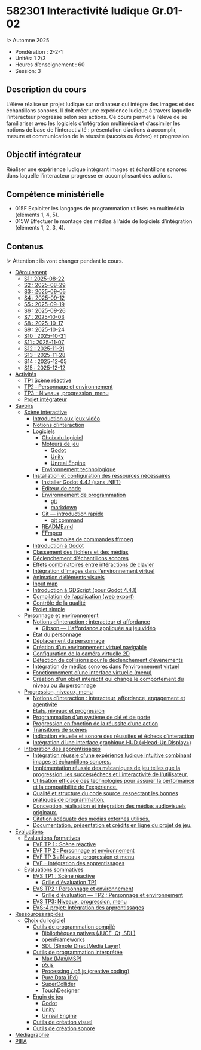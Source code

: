 # <!-- varexp:begin COURS  -->582301 Interactivité ludique Gr.01-02<!-- varexp:end -->

!> Automne 2025

* Pondération : 2-2-1
* Unités: 1 2/3
* Heures d’enseignement : 60
* Session: 3

## Description du cours

L’élève réalise un projet ludique sur ordinateur qui intègre des images et des échantillons sonores. Il doit créer une expérience ludique à travers laquelle l’interacteur progresse selon ses actions.  Ce cours permet à l’élève de se familiariser avec les logiciels d’intégration multimédia et d’assimiler les notions de base de l’interactivité : présentation d’actions à accomplir, mesure et communication de la réussite (succès ou échec) et progression.

## Objectif intégrateur

Réaliser une expérience ludique intégrant images et échantillons sonores dans laquelle l‘interacteur progresse en accomplissant des actions.

## Compétence ministérielle

- 015F  Exploiter les langages de programmation utilisés en multimédia (éléments 1, 4, 5).
- 015W  Effectuer le montage des médias à l’aide de logiciels d’intégration (éléments 1, 2, 3, 4).

## Contenus 

!> Attention : ils vont changer pendant le cours.

<!-- start-replace-subnav -->
* [Déroulement](/01-deroulement/)
    * [S1 : <!-- varexp:begin S1 -->2025-08-22<!-- varexp:end -->](/01-deroulement/01/)
    * [S2 : <!-- varexp:begin S2 -->2025-08-29<!-- varexp:end -->](/01-deroulement/02/)
    * [S3 : <!-- varexp:begin S3 -->2025-09-05<!-- varexp:end -->](/01-deroulement/03/)
    * [S4 : <!-- varexp:begin S4 -->2025-09-12<!-- varexp:end -->](/01-deroulement/04/)
    * [S5 : <!-- varexp:begin S5 -->2025-09-19<!-- varexp:end -->](/01-deroulement/05/)
    * [S6 : <!-- varexp:begin S6 -->2025-09-26<!-- varexp:end -->](/01-deroulement/06/)
    * [S7 : <!-- varexp:begin S7 -->2025-10-03<!-- varexp:end -->](/01-deroulement/07/)
    * [S8 : <!-- varexp:begin S8 -->2025-10-17<!-- varexp:end -->](/01-deroulement/08/)
    * [S9 : <!-- varexp:begin S9 -->2025-10-24<!-- varexp:end -->](/01-deroulement/09/)
    * [S10 : <!-- varexp:begin S10 -->2025-10-31<!-- varexp:end -->](/01-deroulement/10/)
    * [S11 : <!-- varexp:begin S11 -->2025-11-07<!-- varexp:end -->](/01-deroulement/11/)
    * [S12 : <!-- varexp:begin S12 -->2025-11-21<!-- varexp:end -->](/01-deroulement/12/)
    * [S13 : <!-- varexp:begin S13 -->2025-11-28<!-- varexp:end -->](/01-deroulement/13/)
    * [S14 : <!-- varexp:begin S14 -->2025-12-05<!-- varexp:end -->](/01-deroulement/14/)
    * [S15 : <!-- varexp:begin S15 -->2025-12-12<!-- varexp:end -->](/01-deroulement/15/)
* [Activités ](/02-activites/)
    * [TP1 Scène réactive](/02-activites/01/)
    * [TP2 : Personnage et environnement](/02-activites/02/)
    * [TP3 - Niveaux, progression, menu](/02-activites/03/)
    * [Projet intégrateur](/02-activites/04/)
* [Savoirs](/03-savoirs/)
    * [Scène interactive](/03-savoirs/01/)
        * [Introduction aux jeux vidéo](/03-savoirs/01/01-intro-jeux-video/)
        * [Notions d’interaction](/03-savoirs/01/02-notions-interactions/)
        * [Logiciels](/03-savoirs/01/03-logiciels/)
            * [Choix du logiciel](/03-savoirs/01/03-logiciels/01-choix-logiciel/)
            * [Moteurs de jeu](/03-savoirs/01/03-logiciels/02-moteurs-de-jeu/)
                * [Godot](/03-savoirs/01/03-logiciels/02-moteurs-de-jeu/godot/)
                * [Unity](/03-savoirs/01/03-logiciels/02-moteurs-de-jeu/unity/)
                * [Unreal Engine](/03-savoirs/01/03-logiciels/02-moteurs-de-jeu/unreal/)
            * [Environnement technologique](/03-savoirs/01/03-logiciels/03-env-techno/)
        * [Installation et configuration des ressources nécessaires](/03-savoirs/01/04-installation/)
            * [Installer Godot 4.4.1 (sans .NET)](/03-savoirs/01/04-installation/01-installation-godot/)
            * [Éditeur de code](/03-savoirs/01/04-installation/02-gestion-code-source/)
            * [Environnement de programmation](/03-savoirs/01/04-installation/03-environnement-programmation/)
                * [git](/03-savoirs/01/04-installation/03-environnement-programmation/git/)
                * [markdown](/03-savoirs/01/04-installation/03-environnement-programmation/markdown/)
            * [Git — introduction rapide](/03-savoirs/01/04-installation/03-git/)
                * [git command](/03-savoirs/01/04-installation/03-git/git-command/)
            * [README.md ](/03-savoirs/01/04-installation/04-readme/)
            * [FFmpeg](/03-savoirs/01/04-installation/05-ffmpeg/)
                * [examples de commandes ffmpeg](/03-savoirs/01/04-installation/05-ffmpeg/examples-ffmpeg/)
        * [Introduction à Godot](/03-savoirs/01/10-intro-godot/)
        * [Classement des fichiers et des médias](/03-savoirs/01/11-classement-fichiers/)
        * [Déclenchement d’échantillons sonores](/03-savoirs/01/12-declenchement-sonore/)
        * [Effets combinatoires entre intéractions de clavier](/03-savoirs/01/13-effets-combinatoires/)
        * [Intégration d’images dans l’environnement virtuel](/03-savoirs/01/14-image-environnement-virtuel/)
        * [Animation d’éléments visuels](/03-savoirs/01/15-animation-elements-visuels/)
        * [Input map](/03-savoirs/01/16-input-map/)
        * [Introduction à GDScript (pour Godot 4.4.1)](/03-savoirs/01/19-gdscript/)
        * [Compilation de l’application (web export)](/03-savoirs/01/20-compilation-export-web/)
        * [Contrôle de la qualité](/03-savoirs/01/21-controle-qualite/)
        * [Projet simple](/03-savoirs/01/30-projet-simple/)
    * [Personnage et environnement](/03-savoirs/02/)
        * [Notions d’interaction : interacteur et affordance ](/03-savoirs/02/01-interactivite-suite/)
            * [Gibson — L'affordance appliquée au jeu vidéo](/03-savoirs/02/01-interactivite-suite/gibson/)
        * [État du personnage](/03-savoirs/02/02-etats/)
        * [Déplacement du personnage](/03-savoirs/02/03-etats-animation/)
        * [Création d’un environnement virtuel navigable](/03-savoirs/02/04-deplacement-environnement/)
        * [Configuration de la caméra virtuelle 2D](/03-savoirs/02/05-camera2d/)
        * [Détection de collisions pour le déclenchement d’évènements](/03-savoirs/02/06-collisions/)
        * [Intégration de médias sonores dans l’environnement virtuel](/03-savoirs/02/07-localisation-sonore/)
        * [Fonctionnement d’une interface virtuelle (menu)](/03-savoirs/02/08-menu/)
        * [Création d'un objet interactif qui change le comportement du niveau ou du personnage](/03-savoirs/02/09-objet-comportement/)
    * [Progression, niveaux, menu ](/03-savoirs/03/)
        * [Notions d’interaction : interacteur, affordance, engagement et agentivité](/03-savoirs/03/01-interactivite-suite/)
        * [États, niveaux et progression](/03-savoirs/03/02-etat-niveau-progression/)
        * [Programmation d’un système de clé et de porte](/03-savoirs/03/03-clef-porte/)
        * [Progression en fonction de la réussite d’une action](/03-savoirs/03/04-progression-conditionnelle/)
        * [Transitions de scènes](/03-savoirs/03/05-transition-scene/)
        * [Indication visuelle et sonore des réussites et échecs d’interaction](/03-savoirs/03/06-indication-etat/)
        * [Intégration d’une interface graphique HUD («Head-Up Display»)](/03-savoirs/03/07-hud/)
    * [Intégration des apprentissages](/03-savoirs/04/)
        * [Intégration réussie d'une expérience ludique intuitive combinant images et échantillons sonores.](/03-savoirs/04/01-experience-ludique/)
        * [Implémentation réussie des mécaniques de jeu telles que la progression, les succès/échecs et l'interactivité de l'utilisateur.](/03-savoirs/04/02-mecanique-jeu/)
        * [Utilisation efficace des technologies pour assurer la performance et la compatibilité de l'expérience.](/03-savoirs/04/03-performance/)
        * [Qualité et structure du code source, respectant les bonnes pratiques de programmation.](/03-savoirs/04/04-code-source/)
        * [Conception, réalisation et integration des médias audiovisuels originaux.](/03-savoirs/04/05-conception-media/)
        * [Citation adéquate des médias externes utilisés.](/03-savoirs/04/06-medias-externes/)
        * [Documentation, présentation et crédits en ligne du projet de jeu.](/03-savoirs/04/07-documentation-mise-en-ligne/)
* [Évaluations](/04-evaluations/)
    * [Évaluations formatives](/04-evaluations/formatives/)
        * [EVF TP 1 : Scène réactive](/04-evaluations/formatives/01/)
        * [EVF TP 2 : Personnage et environnement](/04-evaluations/formatives/02/)
        * [EVF TP 3 : Niveaux, progression et menu](/04-evaluations/formatives/03/)
        * [EVF - Intégration des apprentissages](/04-evaluations/formatives/04/)
    * [Évaluations sommatives](/04-evaluations/sommatives/)
        * [EVS TP1 : Scène réactive](/04-evaluations/sommatives/01/)
            * [Grille d'évaluation TP1](/04-evaluations/sommatives/01/grille-evaluation/)
        * [EVS TP2 : Personnage et environnement](/04-evaluations/sommatives/02/)
            * [Grille d'évaluation — TP2 : Personnage et environnement](/04-evaluations/sommatives/02/grille/)
        * [EVS TP3: Niveaux, progression, menu ](/04-evaluations/sommatives/03/)
        * [EVS-4 projet: Intégration des apprentissages](/04-evaluations/sommatives/04/)
* [Ressources rapides](/05-ressources-rapides/)
    * [Choix du logiciel](/05-ressources-rapides/02-logiciels/)
        * [Outils de programmation compilé](/05-ressources-rapides/02-logiciels/00-compile/)
            * [Bibliothèques natives (JUCE, Qt, SDL)](/05-ressources-rapides/02-logiciels/00-compile/juce/)
            * [openFrameworks](/05-ressources-rapides/02-logiciels/00-compile/openframeworks/)
            * [SDL (Simple DirectMedia Layer)](/05-ressources-rapides/02-logiciels/00-compile/sdl/)
        * [Outils de programmation interprétée ](/05-ressources-rapides/02-logiciels/01-interprete/)
            * [Max (Max/MSP)](/05-ressources-rapides/02-logiciels/01-interprete/max/)
            * [p5.js](/05-ressources-rapides/02-logiciels/01-interprete/p5js/)
            * [Processing / p5.js (creative coding)](/05-ressources-rapides/02-logiciels/01-interprete/processing/)
            * [Pure Data (Pd)](/05-ressources-rapides/02-logiciels/01-interprete/pure-data/)
            * [SuperCollider](/05-ressources-rapides/02-logiciels/01-interprete/supercollider/)
            * [TouchDesigner](/05-ressources-rapides/02-logiciels/01-interprete/touchdesigner/)
        * [Engin de jeu](/05-ressources-rapides/02-logiciels/02-engin-de-jeux/)
            * [Godot](/05-ressources-rapides/02-logiciels/02-engin-de-jeux/godot/)
            * [Unity](/05-ressources-rapides/02-logiciels/02-engin-de-jeux/unity/)
            * [Unreal Engine](/05-ressources-rapides/02-logiciels/02-engin-de-jeux/unreal/)
        * [Outils de création visuel](/05-ressources-rapides/02-logiciels/10-creation-visuelle/)
        * [Outils de création sonore](/05-ressources-rapides/02-logiciels/20-creation-sonore/)
* [Médiagraphie](/06-mediagraphie/)
* [PIEA](/07-piea/)
<!-- end-replace-subnav -->
